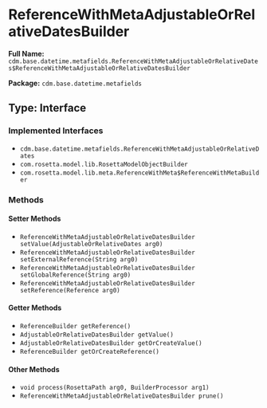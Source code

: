 # ReferenceWithMetaAdjustableOrRelativeDatesBuilder

**Full Name:** `cdm.base.datetime.metafields.ReferenceWithMetaAdjustableOrRelativeDates$ReferenceWithMetaAdjustableOrRelativeDatesBuilder`

**Package:** `cdm.base.datetime.metafields`

## Type: Interface

### Implemented Interfaces

- `cdm.base.datetime.metafields.ReferenceWithMetaAdjustableOrRelativeDates`
- `com.rosetta.model.lib.RosettaModelObjectBuilder`
- `com.rosetta.model.lib.meta.ReferenceWithMeta$ReferenceWithMetaBuilder`

### Methods

#### Setter Methods

- `ReferenceWithMetaAdjustableOrRelativeDatesBuilder setValue(AdjustableOrRelativeDates arg0)`
- `ReferenceWithMetaAdjustableOrRelativeDatesBuilder setExternalReference(String arg0)`
- `ReferenceWithMetaAdjustableOrRelativeDatesBuilder setGlobalReference(String arg0)`
- `ReferenceWithMetaAdjustableOrRelativeDatesBuilder setReference(Reference arg0)`

#### Getter Methods

- `ReferenceBuilder getReference()`
- `AdjustableOrRelativeDatesBuilder getValue()`
- `AdjustableOrRelativeDatesBuilder getOrCreateValue()`
- `ReferenceBuilder getOrCreateReference()`

#### Other Methods

- `void process(RosettaPath arg0, BuilderProcessor arg1)`
- `ReferenceWithMetaAdjustableOrRelativeDatesBuilder prune()`

